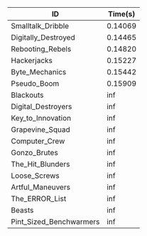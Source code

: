 |ID|Time(s)|
|-|-|
|Smalltalk_Dribble|0.14069|
|Digitally_Destroyed|0.14465|
|Rebooting_Rebels|0.14820|
|Hackerjacks|0.15227|
|Byte_Mechanics|0.15442|
|Pseudo_Boom|0.15909|
|Blackouts|inf|
|Digital_Destroyers|inf|
|Key_to_Innovation|inf|
|Grapevine_Squad|inf|
|Computer_Crew|inf|
|Gonzo_Brutes|inf|
|The_Hit_Blunders|inf|
|Loose_Screws|inf|
|Artful_Maneuvers|inf|
|The_ERROR_List|inf|
|Beasts|inf|
|Pint_Sized_Benchwarmers|inf|
